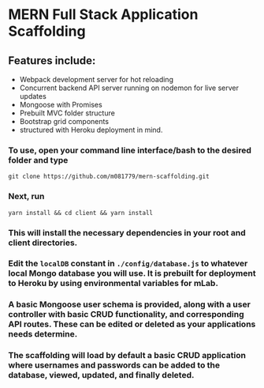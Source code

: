 # MERN Full Stack Application Scaffolding

## Features include:
* Webpack development server for hot reloading
* Concurrent backend API server running on nodemon for live server updates
* Mongoose with Promises
* Prebuilt MVC folder structure
* Bootstrap grid components
* structured with Heroku deployment in mind.


### To use, open your command line interface/bash to the desired folder and type

`git clone https://github.com/m081779/mern-scaffolding.git`

### Next, run

`yarn install && cd client && yarn install`

### This will install the necessary dependencies in your root and client directories.

### Edit the `localDB` constant in `./config/database.js` to whatever local Mongo database you will use.  It is prebuilt for deployment to Heroku by using environmental variables for mLab.

### A basic Mongoose user schema is provided, along with a user controller with basic CRUD functionality, and corresponding API routes.  These can be edited or deleted as your applications needs determine.

### The scaffolding will load by default a basic CRUD application where usernames and passwords can be added to the database, viewed, updated, and finally deleted.
